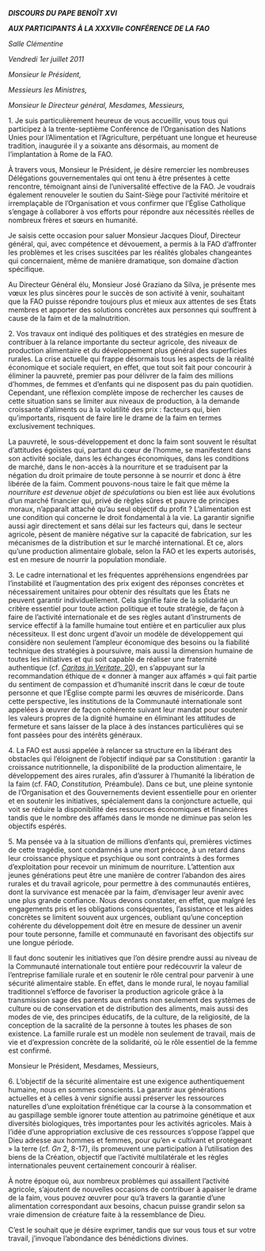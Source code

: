 ***DISCOURS DU PAPE BENOÎT XVI***

***AUX PARTICIPANTS À LA XXXVIIe CONFÉRENCE DE LA FAO***

*Salle Clémentine*

*Vendredi 1er juillet 2011*

*Monsieur le Président,*

*Messieurs les Ministres,*

*Monsieur le Directeur général, Mesdames, Messieurs,*

1\. Je suis particulièrement heureux de vous accueillir, vous tous qui participez à la trente-septième Conférence de l’Organisation des Nations Unies pour l’Alimentation et l’Agriculture, perpétuant une longue et heureuse tradition, inaugurée il y a soixante ans désormais, au moment de l’implantation à Rome de la FAO.

À travers vous, Monsieur le Président, je désire remercier les nombreuses Délégations gouvernementales qui ont tenu à être présentes à cette rencontre, témoignant ainsi de l’universalité effective de la FAO. Je voudrais également renouveler le soutien du Saint-Siège pour l’activité méritoire et irremplaçable de l’Organisation et vous confirmer que l’Église Catholique s’engage à collaborer à vos efforts pour répondre aux nécessités réelles de nombreux frères et sœurs en humanité.

Je saisis cette occasion pour saluer Monsieur Jacques Diouf, Directeur général, qui, avec compétence et dévouement, a permis à la FAO d’affronter les problèmes et les crises suscitées par les réalités globales changeantes qui concernaient, même de manière dramatique, son domaine d’action spécifique.

Au Directeur Général élu, Monsieur José Graziano da Silva, je présente mes vœux les plus sincères pour le succès de son activité à venir, souhaitant que la FAO puisse répondre toujours plus et mieux aux attentes de ses États membres et apporter des solutions concrètes aux personnes qui souffrent à cause de la faim et de la malnutrition.

2\. Vos travaux ont indiqué des politiques et des stratégies en mesure de contribuer à la relance importante du secteur agricole, des niveaux de production alimentaire et du développement plus général des superficies rurales. La crise actuelle qui frappe désormais tous les aspects de la réalité économique et sociale requiert, en effet, que tout soit fait pour concourir à éliminer la pauvreté, premier pas pour délivrer de la faim des millions d’hommes, de femmes et d’enfants qui ne disposent pas du pain quotidien. Cependant, une réflexion complète impose de rechercher les causes de cette situation sans se limiter aux niveaux de production, à la demande croissante d’aliments ou à la volatilité des prix : facteurs qui, bien qu’importants, risquent de faire lire le drame de la faim en termes exclusivement techniques.

La pauvreté, le sous-développement et donc la faim sont souvent le résultat d’attitudes égoïstes qui, partant du cœur de l’homme, se manifestent dans son activité sociale, dans les échanges économiques, dans les conditions de marché, dans le non-accès à la nourriture et se traduisent par la négation du droit primaire de toute personne à se nourrir et donc à être libérée de la faim. Comment pouvons-nous taire le fait que même la *nourriture est devenue objet de spéculations* ou bien est liée aux évolutions d’un marché financier qui, privé de règles sûres et pauvre de principes moraux, n’apparaît attaché qu’au seul objectif du profit ? L’alimentation est une condition qui concerne le droit fondamental à la vie. La garantir signifie aussi agir directement et sans délai sur les facteurs qui, dans le secteur agricole, pèsent de manière négative sur la capacité de fabrication, sur les mécanismes de la distribution et sur le marché international. Et ce, alors qu’une production alimentaire globale, selon la FAO et les experts autorisés, est en mesure de nourrir la population mondiale.

3\. Le cadre international et les fréquentes appréhensions engendrées par l’instabilité et l’augmentation des prix exigent des réponses concrètes et nécessairement unitaires pour obtenir des résultats que les États ne peuvent garantir individuellement. Cela signifie faire de la solidarité un critère essentiel pour toute action politique et toute stratégie, de façon à faire de l’activité internationale et de ses règles autant d’instruments de service effectif à la famille humaine tout entière et en particulier aux plus nécessiteux. Il est donc urgent d’avoir un modèle de développement qui considère non seulement l’ampleur économique des besoins ou la fiabilité technique des stratégies à poursuivre, mais aussi la dimension humaine de toutes les initiatives et qui soit capable de réaliser une fraternité authentique (cf. [*Caritas in Veritate,* 20](/content/benedict-xvi/fr/encyclicals/documents/hf_ben-xvi_enc_20090629_caritas-in-veritate.html#20.)), en s’appuyant sur la recommandation éthique de « donner à manger aux affamés » qui fait partie du sentiment de compassion et d’humanité inscrit dans le cœur de toute personne et que l’Église compte parmi les œuvres de miséricorde. Dans cette perspective, les institutions de la Communauté internationale sont appelées à œuvrer de façon cohérente suivant leur mandat pour soutenir les valeurs propres de la dignité humaine en éliminant les attitudes de fermeture et sans laisser de la place à des instances particulières qui se font passées pour des intérêts généraux.

4\. La FAO est aussi appelée à relancer sa structure en la libérant des obstacles qui l’éloignent de l’objectif indiqué par sa Constitution : garantir la croissance nutritionnelle, la disponibilité de la production alimentaire, le développement des aires rurales, afin d’assurer à l’humanité la libération de la faim (cf. FAO, *Constitution,* Préambule). Dans ce but, une pleine syntonie de l’Organisation et des Gouvernements devient essentielle pour en orienter et en soutenir les initiatives, spécialement dans la conjoncture actuelle, qui voit se réduire la disponibilité des ressources économiques et financières tandis que le nombre des affamés dans le monde ne diminue pas selon les objectifs espérés.

5\. Ma pensée va à la situation de millions d’enfants qui, premières victimes de cette tragédie, sont condamnés à une mort précoce, à un retard dans leur croissance physique et psychique ou sont contraints à des formes d’exploitation pour recevoir un minimum de nourriture. L’attention aux jeunes générations peut être une manière de contrer l’abandon des aires rurales et du travail agricole, pour permettre à des communautés entières, dont la survivance est menacée par la faim, d’envisager leur avenir avec une plus grande confiance. Nous devons constater, en effet, que malgré les engagements pris et les obligations conséquentes, l’assistance et les aides concrètes se limitent souvent aux urgences, oubliant qu’une conception cohérente du développement doit être en mesure de dessiner un avenir pour toute personne, famille et communauté en favorisant des objectifs sur une longue période.

Il faut donc soutenir les initiatives que l’on désire prendre aussi au niveau de la Communauté internationale tout entière pour redécouvrir la valeur de l’entreprise familiale rurale et en soutenir le rôle central pour parvenir à une sécurité alimentaire stable. En effet, dans le monde rural, le noyau familial traditionnel s’efforce de favoriser la production agricole grâce à la transmission sage des parents aux enfants non seulement des systèmes de culture ou de conservation et de distribution des aliments, mais aussi des modes de vie, des principes éducatifs, de la culture, de la religiosité, de la conception de la sacralité de la personne à toutes les phases de son existence. La famille rurale est un modèle non seulement de travail, mais de vie et d’expression concrète de la solidarité, où le rôle essentiel de la femme est confirmé.

Monsieur le Président, Mesdames, Messieurs,

6\. L’objectif de la sécurité alimentaire est une exigence authentiquement humaine, nous en sommes conscients. La garantir aux générations actuelles et à celles à venir signifie aussi préserver les ressources naturelles d’une exploitation frénétique car la course à la consommation et au gaspillage semble ignorer toute attention au patrimoine génétique et aux diversités biologiques, très importantes pour les activités agricoles. Mais à l’idée d’une appropriation exclusive de ces ressources s’oppose l’appel que Dieu adresse aux hommes et femmes, pour qu’en « cultivant et protégeant » la terre (cf. *Gn* 2, 8-17), ils promeuvent une participation à l’utilisation des biens de la Création, objectif que l’activité multilatérale et les règles internationales peuvent certainement concourir à réaliser.

À notre époque où, aux nombreux problèmes qui assaillent l’activité agricole, s’ajoutent de nouvelles occasions de contribuer à apaiser le drame de la faim, vous pouvez œuvrer pour qu’à travers la garantie d’une alimentation correspondant aux besoins, chacun puisse grandir selon sa vraie dimension de créature faite à la ressemblance de Dieu.

C’est le souhait que je désire exprimer, tandis que sur vous tous et sur votre travail, j’invoque l’abondance des bénédictions divines.